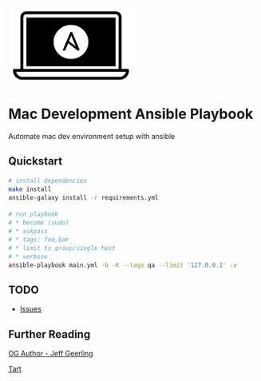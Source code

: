 <img src="static/logo.png" width="250" height="156" alt="Mac Dev Playbook Logo" />

# Mac Development Ansible Playbook

Automate mac dev environment setup with ansible

## Quickstart
```bash
# install dependencies
make install
ansible-galaxy install -r requirements.yml

# run playbook
# * become (sudo)
# * askpass
# * tags: foo,bar
# * limit to group/single host
# * verbose
ansible-playbook main.yml -b -K --tags qa --limit '127.0.0.1' -v
```

## TODO
* [Issues](https://github.com/pythoninthegrass/mac_dev_playbook/issues)

## Further Reading
[OG Author - Jeff Geerling](https://github.com/geerlingguy/mac-dev-playbook)

[Tart](https://github.com/cirruslabs/tart)
